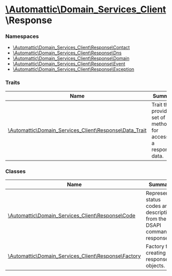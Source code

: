 # [\Automattic](../namespaces/automattic.md)[\Domain_Services_Client](../namespaces/automattic-domain-services-client.md)\Response

### Namespaces

* [\Automattic\Domain_Services_Client\Response\Contact](../namespaces/automattic-domain-services-client-response-contact.md)
* [\Automattic\Domain_Services_Client\Response\Dns](../namespaces/automattic-domain-services-client-response-dns.md)
* [\Automattic\Domain_Services_Client\Response\Domain](../namespaces/automattic-domain-services-client-response-domain.md)
* [\Automattic\Domain_Services_Client\Response\Event](../namespaces/automattic-domain-services-client-response-event.md)
* [\Automattic\Domain_Services_Client\Response\Exception](../namespaces/automattic-domain-services-client-response-exception.md)

### Traits

| Name | Summary |
|------|---------|
| [\Automattic\Domain_Services_Client\Response\Data_Trait](../classes/Automattic-Domain-Services-Client-Response-Data-Trait.md) | Trait that provides a set of methods for accessing a response&#039;s data. |

### Classes

| Name | Summary |
|------|---------|
| [\Automattic\Domain_Services_Client\Response\Code](../classes/Automattic-Domain-Services-Client-Response-Code.md) | Represents status codes and descriptions from the DSAPI command&#039;s responses |
| [\Automattic\Domain_Services_Client\Response\Factory](../classes/Automattic-Domain-Services-Client-Response-Factory.md) | Factory for creating response objects. |
